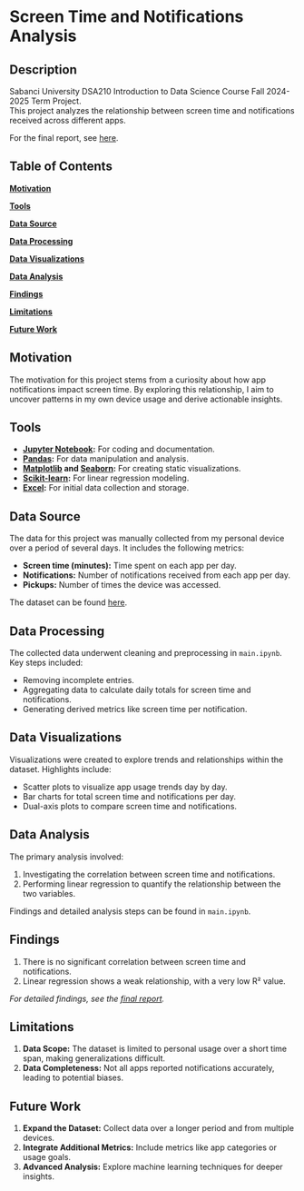 # Screen Time and Notifications Analysis

## Description

Sabanci University DSA210 Introduction to Data Science Course Fall 2024-2025 Term Project.  
This project analyzes the relationship between screen time and notifications received across different apps.

For the final report, see [here](https://github.com/rootSpook/My_Screen_Time_Stats/).

## Table of Contents
**[Motivation](#motivation)**  

**[Tools](#tools)**  

**[Data Source](#data-source)**  

**[Data Processing](#data-processing)**  

**[Data Visualizations](#data-visualizations)**  

**[Data Analysis](#data-analysis)**  

**[Findings](#findings)**  

**[Limitations](#limitations)**  

**[Future Work](#future-work)**  

## Motivation

The motivation for this project stems from a curiosity about how app notifications impact screen time. By exploring this relationship, I aim to uncover patterns in my own device usage and derive actionable insights.

## Tools

- **[Jupyter Notebook](https://jupyter.org/):** For coding and documentation.  
- **[Pandas](https://pandas.pydata.org/):** For data manipulation and analysis.  
- **[Matplotlib](https://matplotlib.org/) and [Seaborn](https://seaborn.pydata.org/):** For creating static visualizations.  
- **[Scikit-learn](https://scikit-learn.org/):** For linear regression modeling.  
- **[Excel](https://www.microsoft.com/en-us/microsoft-365/excel):** For initial data collection and storage.  

## Data Source

The data for this project was manually collected from my personal device over a period of several days. It includes the following metrics:
- **Screen time (minutes):** Time spent on each app per day.
- **Notifications:** Number of notifications received from each app per day.
- **Pickups:** Number of times the device was accessed.

The dataset can be found [here](https://github.com/rootSpook/My_Screen_Time_Stats/tree/main/raw_data).

## Data Processing

The collected data underwent cleaning and preprocessing in `main.ipynb`. Key steps included:
- Removing incomplete entries.
- Aggregating data to calculate daily totals for screen time and notifications.
- Generating derived metrics like screen time per notification.

## Data Visualizations

Visualizations were created to explore trends and relationships within the dataset. Highlights include:
- Scatter plots to visualize app usage trends day by day.
- Bar charts for total screen time and notifications per day.
- Dual-axis plots to compare screen time and notifications.

## Data Analysis

The primary analysis involved:
1. Investigating the correlation between screen time and notifications.
2. Performing linear regression to quantify the relationship between the two variables.

Findings and detailed analysis steps can be found in `main.ipynb`.

## Findings

1. There is no significant correlation between screen time and notifications.  
2. Linear regression shows a weak relationship, with a very low R² value.  

_For detailed findings, see the [final report](https://github.com/rootSpook/My_Screen_Time_Stats/)._  

## Limitations

1. **Data Scope:** The dataset is limited to personal usage over a short time span, making generalizations difficult.  
2. **Data Completeness:** Not all apps reported notifications accurately, leading to potential biases.  

## Future Work

1. **Expand the Dataset:** Collect data over a longer period and from multiple devices.  
2. **Integrate Additional Metrics:** Include metrics like app categories or usage goals.  
3. **Advanced Analysis:** Explore machine learning techniques for deeper insights.  

